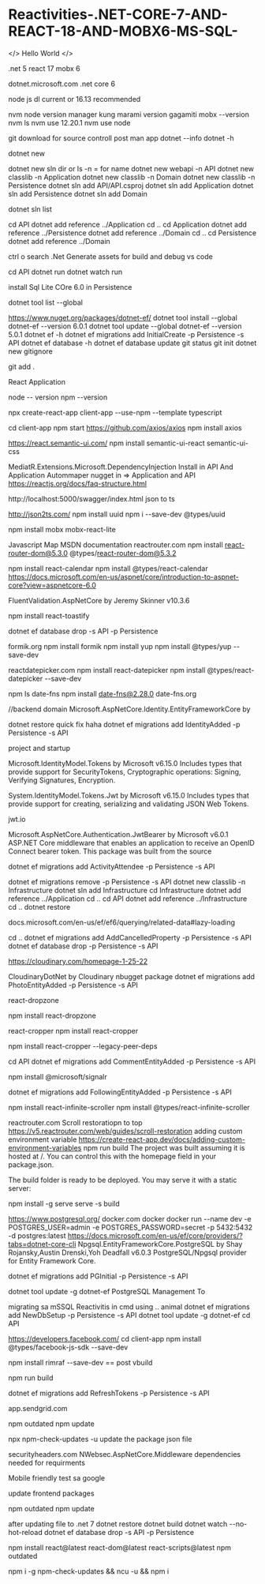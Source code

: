# Reactivities-.NET-CORE-7-AND-REACT-18-AND-MOBX6-MS-SQL-
&lt;/> Hello World &lt;/>



.net 5
react 17
mobx 6

dotnet.microsoft.com
.net core 6

node js dl current or 16.13 recommended

nvm node version manager kung marami version gagamiti 
mobx --version
nvm ls
nvm use 12.20.1
nvm use node


git download for source controll
post man app
dotnet --info
dotnet  -h

dotnet new 


dotnet new sln 
dir    or ls
-n = for name
dotnet new webapi -n API
dotnet new classlib -n Application
dotnet new classlib -n Domain
dotnet new classlib -n Persistence
dotnet sln add API/API.csproj
dotnet sln add Application 
dotnet sln add Persistence
dotnet sln add Domain
 

dotnet sln list

cd API
dotnet add reference ../Application
cd ..
cd Application
dotnet add reference ../Persistence
dotnet add reference ../Domain
cd ..
cd Persistence
dotnet add reference ../Domain


ctrl o search .Net Generate assets for build  and debug vs code




cd API
dotnet run
dotnet watch run

install Sql Lite COre 6.0 in Persistence

dotnet tool list --global

https://www.nuget.org/packages/dotnet-ef/
dotnet tool install --global dotnet-ef --version 6.0.1
dotnet tool update --global dotnet-ef --version 5.0.1
dotnet ef -h
dotnet ef migrations add InitialCreate -p Persistence -s API
dotnet ef database -h
dotnet ef database update
git status
git init
dotnet new gitignore

git add .



React Application

node -- version
npm --version

npx create-react-app client-app --use-npm --template typescript

cd client-app
npm start
https://github.com/axios/axios
npm install axios

https://react.semantic-ui.com/
npm install semantic-ui-react semantic-ui-css


MediatR.Extensions.Microsoft.DependencyInjection Install in API And Application
Autommaper nugget in => Application and API 
https://reactjs.org/docs/faq-structure.html

http://localhost:5000/swagger/index.html
json to ts

http://json2ts.com/
npm install uuid
npm i --save-dev @types/uuid

npm install mobx mobx-react-lite

Javascript Map MSDN documentation
reactrouter.com
npm install react-router-dom@5.3.0 
@types/react-router-dom@5.3.2


npm install react-calendar
npm install @types/react-calendar
https://docs.microsoft.com/en-us/aspnet/core/introduction-to-aspnet-core?view=aspnetcore-6.0


FluentValidation.AspNetCore by Jeremy Skinner
v10.3.6


npm install react-toastify

dotnet ef database drop -s API -p Persistence

formik.org
npm install formik
npm install yup
npm install @types/yup --save-dev

reactdatepicker.com
npm install react-datepicker
npm install @types/react-datepicker --save-dev

npm ls date-fns
npm install date-fns@2.28.0
date-fns.org

//backend
 domain
Microsoft.AspNetCore.Identity.EntityFrameworkCore by

dotnet restore quick fix haha
dotnet ef migrations add IdentityAdded -p Persistence -s API

project and startup

Microsoft.IdentityModel.Tokens by Microsoft
v6.15.0
Includes types that provide support for SecurityTokens, Cryptographic operations: Signing, Verifying Signatures, Encryption.


System.IdentityModel.Tokens.Jwt by Microsoft
v6.15.0
Includes types that provide support for creating, serializing and validating JSON Web Tokens.


jwt.io

Microsoft.AspNetCore.Authentication.JwtBearer by Microsoft
v6.0.1
ASP.NET Core middleware that enables an application to receive an OpenID Connect bearer token. This package was built from the source

dotnet ef migrations add ActivityAttendee -p Persistence -s API

dotnet ef migrations remove -p Persistence -s API
dotnet new classlib -n Infrastructure
dotnet sln add Infrastructure
cd Infrastructure
dotnet add reference ../Application
cd ..
cd API
dotnet add reference ../Infrastructure
cd ..
dotnet restore

docs.microsoft.com/en-us/ef/ef6/querying/related-data#lazy-loading

cd ..
dotnet ef migrations add AddCancelledProperty -p Persistence -s API
dotnet ef database drop -p Persistence -s API


https://cloudinary.com/homepage-1-25-22


CloudinaryDotNet by Cloudinary  nbugget package
dotnet ef migrations add PhotoEntityAdded -p Persistence -s API

react-dropzone

npm install react-dropzone

react-cropper
npm install react-cropper

npm install react-cropper --legacy-peer-deps


cd API
dotnet ef migrations add CommentEntityAdded -p Persistence -s API


npm install @microsoft/signalr

dotnet ef migrations add FollowingEntityAdded -p Persistence -s API

npm install react-infinite-scroller
npm install @types/react-infinite-scroller




reactrouter.com
Scroll restoratiopn to top
https://v5.reactrouter.com/web/guides/scroll-restoration
adding custom environment variable
https://create-react-app.dev/docs/adding-custom-environment-variables
 npm run build
 The project was built assuming it is hosted at /.
You can control this with the homepage field in your package.json.

The build folder is ready to be deployed.
You may serve it with a static server:

  npm install -g serve
  serve -s build
  
  https://www.postgresql.org/
  docker.com
  docker
  docker run --name dev -e POSTGRES_USER=admin -e POSTGRES_PASSWORD=secret -p 5432:5432 -d postgres:latest
  https://docs.microsoft.com/en-us/ef/core/providers/?tabs=dotnet-core-cli
  Npgsql.EntityFrameworkCore.PostgreSQL by Shay Rojansky,Austin Drenski,Yoh Deadfall
v6.0.3
PostgreSQL/Npgsql provider for Entity Framework Core.

dotnet ef migrations add PGInitial -p Persistence -s API

dotnet tool update -g dotnet-ef
PostgreSQL Management To
  
  
migrating sa mSSQL
Reactivitis in cmd using .. animal
dotnet ef migrations add NewDbSetup -p Persistence -s API
dotnet tool update -g dotnet-ef
cd API

https://developers.facebook.com/
cd client-app
npm install @types/facebook-js-sdk --save-dev



npm install rimraf --save-dev  ==  post vbuild

npm run build


dotnet ef migrations add RefreshTokens -p Persistence -s API


app.sendgrid.com




npm outdated
npm update

npx npm-check-updates -u   update the package json file






securityheaders.com
NWebsec.AspNetCore.Middleware
dependencies needed for requirments


Mobile friendly test sa google

update frontend packages

npm outdated
npm update

after updating file to .net 7 
dotnet restore
dotnet build
dotnet watch --no-hot-reload
dotnet ef database drop -s API -p Persistence



npm install react@latest react-dom@latest react-scripts@latest
npm outdated

npm i -g npm-check-updates && ncu -u && npm i
